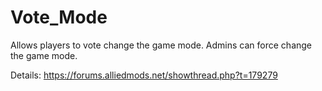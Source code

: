 # Vote_Mode
Allows players to vote change the game mode. Admins can force change the game mode.

Details: https://forums.alliedmods.net/showthread.php?t=179279

